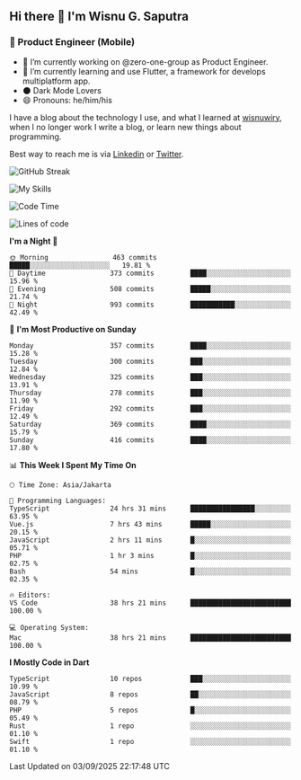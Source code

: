 ## Hi there 👋 I'm Wisnu G. Saputra

### :mobile_phone_off: Product Engineer (Mobile)

- 🔭 I’m currently working on @zero-one-group as Product Engineer.
- 🌱 I’m currently learning and use Flutter, a framework for develops multiplatform app.
- 🌑 Dark Mode Lovers
- 😄 Pronouns: he/him/his

I have a blog about the technology I use, and what I learned at [wisnuwiry](https://wisnuwiry.space/), when I no longer work I write a blog, or learn new things about programming.

Best way to reach me is via [Linkedin](https://www.linkedin.com/in/wisnu-saputra/) or [Twitter](https://twitter.com/wisnuwiry).

![GitHub Streak](https://streak-stats.demolab.com?user=wisnuwiry&theme=dark&hide_border=true)

![My Skills](https://skillicons.dev/icons?i=dart,flutter,kotlin,swift,go,js,css,neovim,git,linux&perline=5)

<!--START_SECTION:waka-->
![Code Time](http://img.shields.io/badge/Code%20Time-2%2C064%20hrs%2017%20mins-blue)

![Lines of code](https://img.shields.io/badge/From%20Hello%20World%20I%27ve%20Written-2.8%20million%20lines%20of%20code-blue)

**I'm a Night 🦉** 

```text
🌞 Morning                463 commits         █████░░░░░░░░░░░░░░░░░░░░   19.81 % 
🌆 Daytime                373 commits         ████░░░░░░░░░░░░░░░░░░░░░   15.96 % 
🌃 Evening                508 commits         █████░░░░░░░░░░░░░░░░░░░░   21.74 % 
🌙 Night                  993 commits         ███████████░░░░░░░░░░░░░░   42.49 % 
```
📅 **I'm Most Productive on Sunday** 

```text
Monday                   357 commits         ████░░░░░░░░░░░░░░░░░░░░░   15.28 % 
Tuesday                  300 commits         ███░░░░░░░░░░░░░░░░░░░░░░   12.84 % 
Wednesday                325 commits         ███░░░░░░░░░░░░░░░░░░░░░░   13.91 % 
Thursday                 278 commits         ███░░░░░░░░░░░░░░░░░░░░░░   11.90 % 
Friday                   292 commits         ███░░░░░░░░░░░░░░░░░░░░░░   12.49 % 
Saturday                 369 commits         ████░░░░░░░░░░░░░░░░░░░░░   15.79 % 
Sunday                   416 commits         ████░░░░░░░░░░░░░░░░░░░░░   17.80 % 
```


📊 **This Week I Spent My Time On** 

```text
🕑︎ Time Zone: Asia/Jakarta

💬 Programming Languages: 
TypeScript               24 hrs 31 mins      ████████████████░░░░░░░░░   63.95 % 
Vue.js                   7 hrs 43 mins       █████░░░░░░░░░░░░░░░░░░░░   20.15 % 
JavaScript               2 hrs 11 mins       █░░░░░░░░░░░░░░░░░░░░░░░░   05.71 % 
PHP                      1 hr 3 mins         █░░░░░░░░░░░░░░░░░░░░░░░░   02.75 % 
Bash                     54 mins             █░░░░░░░░░░░░░░░░░░░░░░░░   02.35 % 

🔥 Editors: 
VS Code                  38 hrs 21 mins      █████████████████████████   100.00 % 

💻 Operating System: 
Mac                      38 hrs 21 mins      █████████████████████████   100.00 % 
```

**I Mostly Code in Dart** 

```text
TypeScript               10 repos            ███░░░░░░░░░░░░░░░░░░░░░░   10.99 % 
JavaScript               8 repos             ██░░░░░░░░░░░░░░░░░░░░░░░   08.79 % 
PHP                      5 repos             █░░░░░░░░░░░░░░░░░░░░░░░░   05.49 % 
Rust                     1 repo              ░░░░░░░░░░░░░░░░░░░░░░░░░   01.10 % 
Swift                    1 repo              ░░░░░░░░░░░░░░░░░░░░░░░░░   01.10 % 
```




 Last Updated on 03/09/2025 22:17:48 UTC
<!--END_SECTION:waka-->
